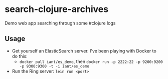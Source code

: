 # search-clojure-archives

Demo web app searching through some #clojure logs

## Usage

* Get yourself an ElasticSearch server. I've been playing with Docker to do this:
  * `docker pull iant/es_demo`, then `docker run -p 2222:22 -p 9200:9200 -p 9300:9300 -t -i iant/es_demo`
* Run the Ring server: `lein run <port>`
